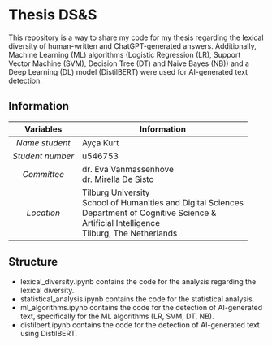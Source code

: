 # Thesis DS&S 
This repository is a way to share my code for my thesis regarding the lexical diversity of human-written and ChatGPT-generated answers. Additionally, Machine Learning (ML) algorithms (Logistic Regression (LR), Support Vector Machine (SVM), Decision Tree (DT) and Naive Bayes (NB)) and a Deep Learning (DL) model (DistilBERT) were used for AI-generated text detection.

## Information
| Variables | Information                |
|:----------------:|----------------------------|
| *Name student*   | Ayça Kurt                  |
| *Student number* | u546753                    |
| *Committee*      | dr. Eva Vanmassenhove <br /> dr. Mirella De Sisto      |
| *Location*       | Tilburg University <br />  School of Humanities and Digital Sciences <br /> Department of Cognitive Science & <br /> Artificial Intelligence <br /> Tilburg, The Netherlands|

## Structure
- lexical_diversity.ipynb contains the code for the analysis regarding the lexical diversity.
- statistical_analysis.ipynb contains the code for the statistical analysis.
- ml_algorithms.ipynb contains the code for the detection of AI-generated text, specifically for the ML algorithms (LR, SVM, DT, NB).
- distilbert.ipynb contains the code for the detection of AI-generated text using DistilBERT.
